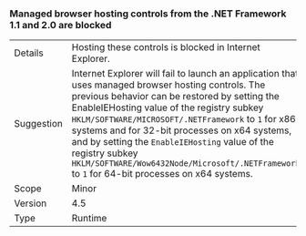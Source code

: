 ### Managed browser hosting controls from the .NET Framework 1.1 and 2.0 are blocked

|   |   |
|---|---|
|Details|Hosting these controls is blocked in Internet Explorer.|
|Suggestion|Internet Explorer will fail to launch an application that uses managed browser hosting controls. The previous behavior can be restored by setting the EnableIEHosting value of the registry subkey <code>HKLM/SOFTWARE/MICROSOFT/.NETFramework</code> to <code>1</code> for x86 systems and for 32-bit processes on x64 systems, and by setting the <code>EnableIEHosting</code> value of the registry subkey <code>HKLM/SOFTWARE/Wow6432Node/Microsoft/.NETFramework</code> to <code>1</code> for 64-bit processes on x64 systems.|
|Scope|Minor|
|Version|4.5|
|Type|Runtime|
